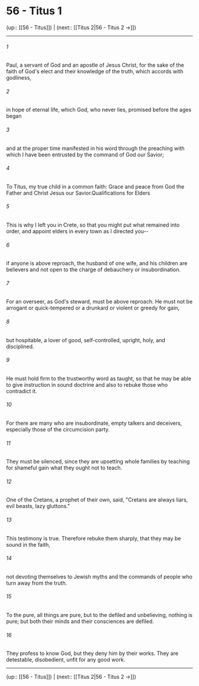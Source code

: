 # 56 - Titus 1

(up:: [[56 - Titus]]) | (next:: [[Titus 2|56 - Titus 2 →]])

***


###### 1 
Paul, a servant of God and an apostle of Jesus Christ, for the sake of the faith of God's elect and their knowledge of the truth, which accords with godliness, 

###### 2 
in hope of eternal life, which God, who never lies, promised before the ages began 

###### 3 
and at the proper time manifested in his word through the preaching with which I have been entrusted by the command of God our Savior; 

###### 4 
To Titus, my true child in a common faith: Grace and peace from God the Father and Christ Jesus our Savior.Qualifications for Elders 

###### 5 
This is why I left you in Crete, so that you might put what remained into order, and appoint elders in every town as I directed you-- 

###### 6 
if anyone is above reproach, the husband of one wife, and his children are believers and not open to the charge of debauchery or insubordination. 

###### 7 
For an overseer, as God's steward, must be above reproach. He must not be arrogant or quick-tempered or a drunkard or violent or greedy for gain, 

###### 8 
but hospitable, a lover of good, self-controlled, upright, holy, and disciplined. 

###### 9 
He must hold firm to the trustworthy word as taught, so that he may be able to give instruction in sound doctrine and also to rebuke those who contradict it. 

###### 10 
For there are many who are insubordinate, empty talkers and deceivers, especially those of the circumcision party. 

###### 11 
They must be silenced, since they are upsetting whole families by teaching for shameful gain what they ought not to teach. 

###### 12 
One of the Cretans, a prophet of their own, said, "Cretans are always liars, evil beasts, lazy gluttons." 

###### 13 
This testimony is true. Therefore rebuke them sharply, that they may be sound in the faith, 

###### 14 
not devoting themselves to Jewish myths and the commands of people who turn away from the truth. 

###### 15 
To the pure, all things are pure, but to the defiled and unbelieving, nothing is pure; but both their minds and their consciences are defiled. 

###### 16 
They profess to know God, but they deny him by their works. They are detestable, disobedient, unfit for any good work.

***

(up:: [[56 - Titus]]) | (next:: [[Titus 2|56 - Titus 2 →]])
